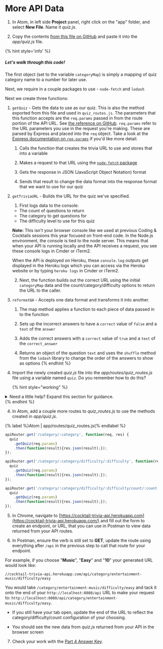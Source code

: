 # More API Data

1. In Atom, in left side **Project** panel, right click on the "app" folder, and select **New File**. Name it _quiz.js_.

2. Copy the contents [from this file on GitHub](https://github.com/KansasCityWomeninTechnology/trivia-api/blob/answer-key-part-4/app/quiz.js) and paste it into the _app/quiz.js_ file.

  {% hint style='info' %}
##### Let's walk through this code!
  
The first object (set to the variable `categoryMap`) is simply a mapping of quiz category name to a number for later use.
  
Next, we require in a couple packages to use - `node-fetch` and `lodash`

Next we create three functions:

  1. `getQuiz` - Gets the data to use as our quiz. This is also the method exported from this file and used in `quiz_routes.js`. The parameters that this function accepts are the `req.params` passed in from the route portion of the API URL. See [the reference on GitHub](https://github.com/KansasCityWomeninTechnology/trivia-api/blob/answer-key-part-4/app/routes/quiz_routes.js#L17
). `req.params` refer to the URL parameters you use in the request you're making. These are parsed by Express and placed into the `req` object. Take a look at the [Express documentation on `req.params`](http://expressjs.com/en/api.html#req.params) if you'd like more detail.
  
      1. Calls the function that creates the trivia URL to use and stores that into a variable
      
      2. Makes a request to that URL using the [`node-fetch` package](https://www.npmjs.com/package/node-fetch)
      
      3. Gets the response in JSON (JavaScript Object Notation) format
      
      4. Sends that result to change the data format into the response format that we want to use for our quiz
  
  2. `getTriviaURL` - Builds the URL for the quiz we've specified.
      1. First logs data to the console: 
        * The count of questions to return
        * The category to get questions for
        * The difficulty level to use for this quiz
        
        **Note:** This isn't your browser console like we used at previous Coding & Cocktails sessions this year focused on front-end code. In the Node.js environment, the console is tied to the node server. This means that when your API is running locally and the API receives a request, you see these console logs in Cmder or iTerm2. 
        
        When the API is deployed on Heroku, these `console.log` outputs get displayed in the Heroku logs which you can access via the Heroku website or by typing `heroku logs` in Cmder or iTerm2.
        
      2. Next, the function builds out the correct URL using the initial `categoryMap` data and the count/category/difficulty options to return the URL to the caller.
  
  3. `reformatQA` - Accepts one data format and transforms it into another.
      1. The map method applies a function to each piece of data passed in to the function
      
      2. Sets up the incorrect answers to have a `correct` value of `false` and a `text` of the `answer`
      
      3. Adds the correct answers with a `correct` value of `true` and a `text` of the `correct_answer`
      
      4. Returns an object of the question `text` and uses the `shuffle` method from the `lodash` library to change the order of the answers to show as options
  {% endhint %}

3. Import the newly created _quiz.js_ file into the _app/routes/quiz_routes.js_ file using a variable named `quiz`. Do you remember how to do this? 

   {% hint style="working" %}
<details>
<summary>
Need a little help? Expand this section for guidance. 
</summary> 
Your code in _app/routes/quiz_routes.js_ will look like this
<pre>
<code class="lang-javascript">
    var quiz = require('./../quiz.js');
</code>
</pre>
</details>
   {% endhint %}
  
4. In Atom, add a couple more routes to _quiz_routes.js_ to use the methods created in _app/quiz.js_.

  {% label %}Atom | app/routes/quiz_routes.js{% endlabel %}
  ```js
  apiRouter.get('/category/:category', function(req, res) {
    quiz
      .getQuiz(req.params)
      .then(function(result){res.json(result);});
  });

  apiRouter.get('/category/:category/difficulty/:difficulty', function(req, res) {
    quiz
      .getQuiz(req.params)
      .then(function(result){res.json(result);});
  });
  
  apiRouter.get('/category/:category/difficulty/:difficulty/count/:count', function(req, res) {
    quiz
      .getQuiz(req.params)
      .then(function(result){res.json(result);});
  });
  ```

5. In Chrome, navigate to [https://cocktail-trivia-api.herokuapp.com](https://cocktail-trivia-api.herokuapp.com/) and fill out the form to create an endpoint, or URL, that you can use in Postman to view data returned from your API routes.

6. In Postman, ensure the verb is still set to **GET**, update the route using everything after `/api` in the previous step to call that route for your endpoint.

  For example, if you choose "**Music**", "**Easy**" and "**10**" your generated URL would look like:
  
  ```http
  //cocktail-trivia-api.herokuapp.com/api/category/entertainment-music/difficulty/easy
  ```
  
  You would take `/category/entertainment-music/difficulty/easy` and tack it onto the end of your `http://localhost:8080/api` URL to make your request to: `http://localhost:8080/api/category/entertainment-music/difficulty/easy`.
  
  <!--sec data-title="Chromebooks Only: CodeAnywhere Instructions" data-id="sectionPostman3" data-show=true data-collapse=true ces-->

  * If you still have your tab open, update the end of the URL to reflect the category/difficulty/count configuration of your choosing.
  
  * You should see the new data from _quiz.js_ returned from your API in the browser screen
<!--endsec-->

7. Check your work with the [Part 4 Answer Key](https://github.com/KansasCityWomeninTechnology/trivia-api/tree/answer-key-part-4).
